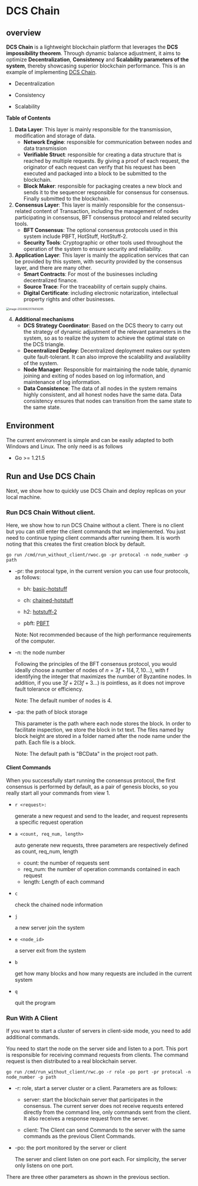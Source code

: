 # DCS Chain

## overview

**DCS Chain** is a lightweight blockchain platform that leverages the **DCS impossibility theorem**. Through dynamic balance adjustment, it aims to  optimize **Decentralization**, **Consistency** and **Scalability parameters of the system**, thereby showcasing superior blockchain performance. This is an example of implementing [DCS Chain](https://arxiv.org/abs/2406.12376).

- Decentralization

- Consistency

- Scalability

**Table of Contents**

1. **Data Layer**: This layer is mainly responsible for the transmission, modification and storage of data.
   - **Network Engine**: responsible for communication between nodes and data transmission
   - **Verifiable Struct**: responsible for creating a data structure that is reached by multiple requests. By giving a proof of each request, the originator of each request can verify that his request has been executed and packaged into a block to be submitted to the blockchain.
   - **Block Maker**: responsible for packaging creates a new block and sends it to the sequencer responsible for consensus for consensus. Finally submitted to the blockchain.
2. **Consensus Layer**: This layer is mainly responsible for the consensus-related content of Transaction, including the management of nodes participating in consensus, BFT consensus protocol and related security tools.
   - **BFT Consensus**: The optional consensus protocols used in this system include PBFT, HotStuff, HotStuff-2.
   - **Security Tools**: Cryptographic or other tools used throughout the operation of the system to ensure security and reliability.
3. **Application Layer**: This layer is mainly the application services that can be provided by this system, with security provided by the consensus layer, and there are many other.
   - **Smart Contracts**: For most of the businesses including decentralized finance.
   - **Source Trace**: For the traceability of certain supply chains.
   - **Digital Certificate**: including electronic notarization, intellectual property rights and other businesses.

<img src="E:\Typora\file_pictures\image-20240623174414295.png" alt="image-20240623174414295" style="zoom:50%;" />

4. **Additional mechanisms**
   - **DCS Strategy Coordinator**: Based on the DCS theory to carry out the strategy of dynamic adjustment of the relevant parameters in the system, so as to realize the system to achieve the optimal state on the DCS triangle.
   - **Decentralized Deploy**: Decentralized deployment makes our system quite fault-tolerant. It can also improve the scalability and availability of the system.
   - **Node Manager**: Responsible for maintaining the node table, dynamic joining and exiting of nodes based on log information, and maintenance of log information.
   - **Data Consistence**: The data of all nodes in the system remains highly consistent, and all honest nodes have the same data. Data consistency ensures that nodes can transition from the same state to the same state.

## Environment

The current environment is simple and can be easily adapted to both Windows and Linux. The only need is as follows

- Go >= 1.21.5

## Run and Use DCS Chain

Next, we show how to quickly use DCS Chain and deploy replicas on your local machine.

### Run DCS Chain Without client.

Here, we show how to run DCS Chaine without a client. There is no client but you can still enter the client commands that we implemented. You just need to continue typing client commands after running them.
It is worth noting that this creates the first creation block by default.

``` shell
go run /cmd/run_without_client/rwoc.go -pr protocal -n node_number -p path
```

- -pr: the protocal type, in the current version you can use four protocols, as follows:

  - bh: [basic-hotstuff](./consensus/hotstuff/README.md)

  - ch: [chained-hotstuff](./consensus/hotstuff/README.md) 
  
  - h2: [hotstuff-2](./consensus/hotstuff2/README.md)
  
  - pbft: [PBFT](./consensus/pbft/README.md)
  
  Note: Not recommended because of the high performance requirements of the computer.

- -n: the node number

  Following the principles of the BFT consensus protocol, you would ideally choose a number of nodes of $n=3f+1(4, 7, 10...)$, with f identifying the integer that maximizes the number of Byzantine nodes. In addition, if you use $3f+2$($3f+3...$) is pointless, as it does not improve fault tolerance or efficiency.

  Note: The default number of nodes is 4.
  
- -pa: the path of block storage

  This parameter is the path where each node stores the block. In order to facilitate inspection, we store the block in txt text. The files named by block height are stored in a folder named after the node name under the path. Each file is a block. 

  Note: The default path is "BCData" in the project root path.

#### Client Commands

When you successfully start running the consensus protocol, the first consensus is performed by default, as a pair of genesis blocks, so you really start all your commands from view 1.

- ```shell
  r <request>: 
  ```

  generate a new request and send to the leader, and request represents a specific request operation

- ``` shell
  a <count, req_num, length>
  ```

  auto generate new requests, three parameters are respectively defined as count, req_num, length

  - count: the number of requests sent
  - req_num: the number of operation commands contained in each request
  - length: Length of each command

- ```shel
  c
  ```

  check the chained node information


- ```shell
  j
  ```

  a new server join the system

- ```shell
  e <node_id>
  ```

  a server exit from the system

- ```shell
  b
  ```

  get how many blocks and how many requests are included in the current system

- ``` shell
  q
  ```

  quit the program

### Run With A Client

If you want to start a cluster of servers in client-side mode, you need to add additional commands.

You need to start the node on the server side and listen to a port. This port is responsible for receiving command requests from clients. The command request is then distributed to a real blockchain server.

```shell
go run /cmd/run_without_client/rwc.go -r role -po port -pr protocal -n node_number -p path
```

- -r: role, start a server cluster or a client. Parameters are as follows:

  - server: start the blockchain server that participates in the consensus. The current server does not receive requests entered directly from the command line, only commands sent from the client. It also receives a response request from the server.

  - client:  The Client can send Commands to the server with the same commands as the previous Client Commands.

- -po: the port monitored by the server or client

  The server and client listen on one port each. For simplicity, the server only listens on one port.


There are three other parameters as shown in the previous section.
